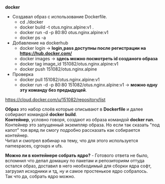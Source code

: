 **docker**

- Создавал образ с использование Dockerfile.
  - cd ./docker
  - docker build -t otus.nginx.alpine:v1 .
  - docker run -d -p 80:80 otus.nginx.alpine:v1
  - docker ps -a
- Добавление на dockerhub
  - docker login -> **login,pass доступны после регистрации на https://hub.docker.com/**
  - docker images -> **здесь можно посмотреть id созданого образа**
  - docker tag image_id 151082/otus.nginx.alpine:v1 
  - docker push 151082/otus.nginx.alpine
- Проверка
  - docker pull 151082/otus.nginx.alpine:v1
  - docker run -d -p 80:80 151082/otus.nginx.alpine:v1 ->  **можно одну эту команду без предыдущей**.  

https://cloud.docker.com/u/151082/repository/list

**Образ** это набор слоёв которые описывают в **Dockerfile** и далее собирают командой **docker build**.  
**Контейнер**, условно говоря, создают из образа командой **docker run**. Контейнер это запущенный экземпляр образа. Но если так сказать "под капот" тоя вряд ли смогу подробно рассказать как собирается контейнер.  
Читал и смотрел вэбинар на тему, что для этого используется namespaces, cgroups и ufs.


**Можно ли в контейнере собрать ядро?** - Готового ответа не было, вспомнил что делал домашку по пакетам и репозиториям оттуда остался образ, доставил в него необходимый для сборки ядра софт, загрузил исходники и тд, ну и самое простенькое ядро собралось.  
Так что да, собрать ядро можно. 
